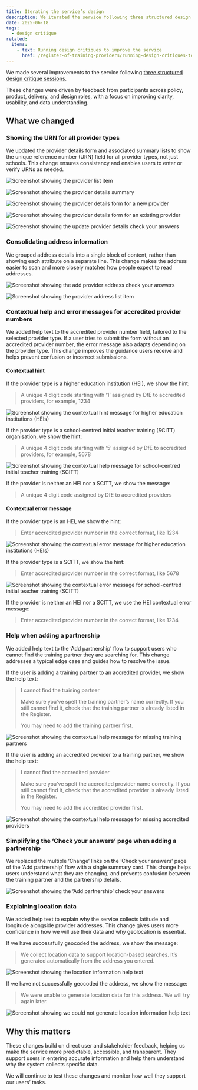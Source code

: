 ```yaml
---
title: Iterating the service’s design
description: We iterated the service following three structured design critique sessions
date: 2025-06-18
tags:
  - design critique
related:
  items:
    - text: Running design critiques to improve the service
      href: /register-of-training-providers/running-design-critiques-to-improve-the-service/
---
```


We made several improvements to the service following [three structured design critique sessions](/register-of-training-providers/running-design-critiques-to-improve-the-service/).

These changes were driven by feedback from participants across policy, product, delivery, and design roles, with a focus on improving clarity, usability, and data understanding.

## What we changed

### Showing the URN for all provider types

We updated the provider details form and associated summary lists to show the unique reference number (URN) field for all provider types, not just schools. This change ensures consistency and enables users to enter or verify URNs as needed.

![Screenshot showing the provider list item](providers--list-item.png "Screenshot showing the provider list item")

![Screenshot showing the provider details summary](provider-details--summary-list.png "Screenshot showing the provider details summary")

![Screenshot showing the provider details form for a new provider](add-provider--form.png "Screenshot showing the provider details form for a new provider")

![Screenshot showing the provider details form for an existing provider](update-provider--form.png "Screenshot showing the provider details form for an existing provider")

![Screenshot showing the update provider details check your answers](update-provider--check-your-answers.png "Screenshot showing the update provider details check your answers")

### Consolidating address information

We grouped address details into a single block of content, rather than showing each attribute on a separate line. This change makes the address easier to scan and more closely matches how people expect to read addresses.

![Screenshot showing the add provider address check your answers](provider-address--check-your-answers.png "Screenshot showing the add provider address check your answers")

![Screenshot showing the provider address list item](provider-address--list-item.png "Screenshot showing the provider address list item")

### Contextual help and error messages for accredited provider numbers

We added help text to the accredited provider number field, tailored to the selected provider type. If a user tries to submit the form without an accredited provider number, the error message also adapts depending on the provider type. This change improves the guidance users receive and helps prevent confusion or incorrect submissions.

#### Contextual hint

If the provider type is a higher education institution (HEI), we show the hint:

> A unique 4 digit code starting with ‘1’ assigned by DfE to accredited providers, for example, 1234

![Screenshot showing the contextual hint message for higher education institutions (HEIs)](contextual-hint--hei.png "Screenshot showing the contextual hint message for higher education institutions (HEIs)")

If the provider type is a school-centred initial teacher training (SCITT) organisation, we show the hint:

> A unique 4 digit code starting with ‘5’ assigned by DfE to accredited providers, for example, 5678

![Screenshot showing the contextual help message for school-centred initial teacher training (SCITT)](contextual-hint--scitt.png "Screenshot showing the contextual help message for school-centred initial teacher training (SCITT) organisations")

If the provider is neither an HEI nor a SCITT, we show the message:

> A unique 4 digit code assigned by DfE to accredited providers

#### Contextual error message

If the provider type is an HEI, we show the hint:

> Enter accredited provider number in the correct format, like 1234

![Screenshot showing the contextual error message for higher education institutions (HEIs)](contextual-error--hei.png "Screenshot showing the contextual error message for higher education institutions (HEIs)")

If the provider type is a SCITT, we show the hint:

> Enter accredited provider number in the correct format, like 5678

![Screenshot showing the contextual error message for school-centred initial teacher training (SCITT)](contextual-error--scitt.png "Screenshot showing the contextual error message for school-centred initial teacher training (SCITT)")

If the provider is neither an HEI nor a SCITT, we use the HEI contextual error message:

> Enter accredited provider number in the correct format, like 1234

### Help when adding a partnership

We added help text to the ‘Add partnership’ flow to support users who cannot find the training partner they are searching for. This change addresses a typical edge case and guides how to resolve the issue.

If the user is adding a training partner to an accredited provider, we show the help text:

> I cannot find the training partner
>
> Make sure you’ve spelt the training partner’s name correctly. If you still cannot find it, check that the training partner is already listed in the Register.
>
> You may need to add the training partner first.

![Screenshot showing the contextual help message for missing training partners](contextual-help--training-partners.png "Screenshot showing the contextual help message for missing training partners")

If the user is adding an accredited provider to a training partner, we show the help text:

> I cannot find the accredited provider
>
> Make sure you’ve spelt the accredited provider name correctly. If you still cannot find it, check that the accredited provider is already listed in the Register.
>
> You may need to add the accredited provider first.

![Screenshot showing the contextual help message for missing accredited providers](contextual-help--accredited-providers.png "Screenshot showing the contextual help message for missing accredited providers")

### Simplifying the ‘Check your answers’ page when adding a partnership

We replaced the multiple ‘Change’ links on the ‘Check your answers’ page of the ‘Add partnership’ flow with a single summary card. This change helps users understand what they are changing, and prevents confusion between the training partner and the partnership details.

![Screenshot showing the ‘Add partnership’ check your answers](add-partnership--check-your-answers.png "Screenshot showing the ‘Add partnership’ check your answers")

### Explaining location data

We added help text to explain why the service collects latitude and longitude alongside provider addresses. This change gives users more confidence in how we will use their data and why geolocation is essential.

If we have successfully geocoded the address, we show the message:

> We collect location data to support location-based searches. It’s generated automatically from the address you entered.

![Screenshot showing the location information help text](location-information--help-text.png "Screenshot showing the location information help text")

If we have not successfully geocoded the address, we show the message:

> We were unable to generate location data for this address. We will try again later.

![Screenshot showing we could not generate location information help text](no-location-information--help-text.png "Screenshot showing we could not generate location information help text")

## Why this matters

These changes build on direct user and stakeholder feedback, helping us make the service more predictable, accessible, and transparent. They support users in entering accurate information and help them understand why the system collects specific data.

We will continue to test these changes and monitor how well they support our users’ tasks.
